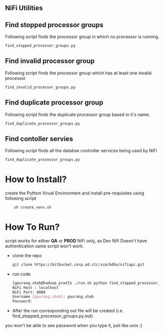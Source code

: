 NiFi Utilities 
--------------------------------

## Find stopped processor groups 
Following script finds the processor group in which no processor is running. 
```bash
find_stopped_processor_groups.py
```

## Find invalid processor group
Following script finds the processor group which has at least one invalid processor 
```bash
find_invalid_processor_groups.py
```

## Find duplicate processor group 
Following script finds the duplicate processor group based in it's name. 
```bash
find_duplicate_processor_groups.py
```
## Find contoller servies
Following script finds all the databse controller services being used by NiFi 
```bash
find_duplicate_processor_groups.py
```

# How to Install? 
create the Python Virual Environment and install pre-requisites using following script 
```bash
    sh create_venv.sh
```

# How To Run?
script works for either **QA** or **PROD** NiFi only, as Dev Nifi Doesn't have authentication same script won't work. 

* clone the repo 
    ```bash
    git clone https://bitbucket.corp.ad.ctc/scm/bdho/nifiapi.git
    ```

* run code

    ```bash
    [gaurang.shah@hadoop_prod]$ ./run.sh python find_stopped_processor_groups.py
    NiFi Host : localhost
    NiFi Port: 8080 
    Username [gaurang.shah]: gaurang.shah
    Password:
    ```
* After the run corresponding out file will be created (i.e. find_stopped_processor_groups.py.out)

you won't be able to see password when you type it, just like unix :)
